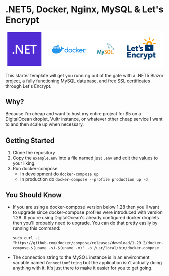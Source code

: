 # .NET5, Docker, Nginx, MySQL & Let's Encrypt
![dotnet](docs/stack.png)

This starter template will get you running out of the gate with a .NET5 Blazor project, a fully functioning MySQL database, and free SSL certificates through Let's Encrypt.

## Why?
Because I'm cheap and want to host my entire project for $5 on a DigitalOcean droplet, Vultr instance, or whatever other cheap service I want to and then scale up when necessary.

## Getting Started
1. Clone the repository
1. Copy the `example.env` into a file named just `.env` and edit the values to your liking.
1. Run docker-compose
    - In development do `docker-compose up`
    - In production do `docker-compose --profile production up -d`

## You Should Know
- If you are using a docker-compose version below 1.28 then you'll want to upgrade since docker-compose profiles were introduced with version 1.28. If you're using DigitalOcean's already configured docker droplets then you'll probably need to upgrade. You can do that pretty easily by running this command:
  ```
  sudo curl -L "https://github.com/docker/compose/releases/download/1.29.2/docker-compose-$(uname -s)-$(uname -m)" -o /usr/local/bin/docker-compose
  ```
- The connection string to the MySQL instance is in an environment variable named `ConnectionString` but the application isn't actually doing anything with it. It's just there to make it easier for you to get going.
